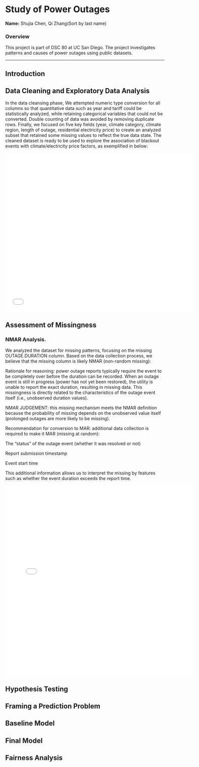 # Study of Power Outages

**Name:** Shujia Chen, Qi Zhang(Sort by last name)

### Overview

This project is part of DSC 80 at UC San Diego. The project investigates patterns and causes of power outages using public datasets.

---

##  Introduction

## Data Cleaning and Exploratory Data Analysis

In the data cleansing phase, We attempted numeric type conversion for all columns so that quantitative data such as year and tariff could be statistically analyzed, while retaining categorical variables that could not be converted. Double counting of data was avoided by removing duplicate rows. Finally, we focused on five key fields (year, climate category, climate region, length of outage, residential electricity price) to create an analyzed subset that retained some missing values to reflect the true data state. The cleaned dataset is ready to be used to explore the association of blackout events with climate/electricity price factors, as exemplified in below:
<iframe
  src="assets/cleaned_table.html"
  width="600"
  height="500"
  frameborder="0"
></iframe>


## Assessment of Missingness

### NMAR Analysis.
We analyzed the dataset for missing patterns, focusing on the missing OUTAGE.DURATION column. Based on the data collection process, we believe that the missing column is likely NMAR (non-random missing):

Rationale for reasoning: power outage reports typically require the event to be completely over before the duration can be recorded. When an outage event is still in progress (power has not yet been restored), the utility is unable to report the exact duration, resulting in missing data. This missingness is directly related to the characteristics of the outage event itself (i.e., unobserved duration values).

NMAR JUDGEMENT: this missing mechanism meets the NMAR definition because the probability of missing depends on the unobserved value itself (prolonged outages are more likely to be missing).

Recommendation for conversion to MAR: additional data collection is required to make it MAR (missing at random):

The “status” of the outage event (whether it was resolved or not)

Report submission timestamp

Event start time

This additional information allows us to interpret the missing by features such as whether the event duration exceeds the report time.

<iframe src="assets/missing_values.html" width="600" height="600" frameborder="0"></iframe>

## Hypothesis Testing

## Framing a Prediction Problem

## Baseline Model

## Final Model

## Fairness Analysis

